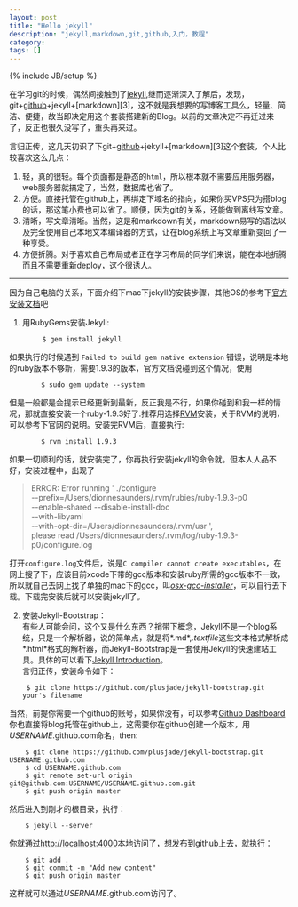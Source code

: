 ```yaml
---
layout: post
title: "Hello jekyll"
description: "jekyll,markdown,git,github,入门，教程"
category: 
tags: []
---
```

{% include JB/setup %}

在学习git的时候，偶然间接触到了[jekyll][1],继而逐渐深入了解后，发现，git+[github][2]+jekyll+[markdown][3]，这不就是我想要的写博客工具么，轻量、简洁、便捷，故当即决定用这个套装搭建新的Blog。以前的文章决定不再迁过来了，反正也很久没写了，重头再来过。  

言归正传，这几天初识了下git+[github][2]+jekyll+[markdown][3]这个套装，个人比较喜欢这么几点：
1. 轻，真的很轻。每个页面都是静态的`html`，所以根本就不需要应用服务器，web服务器就搞定了，当然，数据库也省了。
2. 方便。直接托管在github上，再绑定下域名的指向，如果你买VPS只为搭blog的话，那这笔小费也可以省了。顺便，因为git的关系，还能做到离线写文章。
3. 清晰，写文章清晰。当然，这是和markdown有关，markdown易写的语法以及完全使用自己本地文本编译器的方式，让在blog系统上写文章重新变回了一种享受。
4. 方便折腾。对于喜欢自己布局或者正在学习布局的同学们来说，能在本地折腾而且不需要重新deploy，这个很诱人。

---------  

因为自己电脑的关系，下面介绍下mac下jekyll的安装步骤，其他OS的参考下[官方安装文档][4]吧

1. 用RubyGems安装Jekyll:

			$ gem install jekyll
如果执行的时候遇到  `Failed to build gem native extension` 错误，说明是本地的ruby版本不够新，需要1.9.3的版本，官方文档说碰到这个情况，使用
			
			$ sudo gem update --system
但是一般都是会提示已经更新到最新，反正我是不行，如果你碰到和我一样的情况，那就直接安装一个ruby-1.9.3好了.推荐用选择[RVM][5]安装，关于RVM的说明，可以参考下官网的说明。安装完RVM后，直接执行:

			$ rvm install 1.9.3
如果一切顺利的话，就安装完了，你再执行安装jekyll的命令就。但本人人品不好，安装过程中，出现了  

>ERROR: Error running \' ./configure  
>--prefix=/Users/dionnesaunders/.rvm/rubies/ruby-1.9.3-p0  
>--enable-shared --disable-install-doc  
>--with-libyaml   
>--with-opt-dir=/Users/dionnesaunders/.rvm/usr \',  
>please read /Users/dionnesaunders/.rvm/log/ruby-1.9.3-p0/configure.log

打开`configure.log`文件后，说是`C compiler cannot create executables`，在网上搜了下，应该目前xcode下带的gcc版本和安装ruby所需的gcc版本不一致，所以就自己去网上找了单独的mac下的gcc，叫[*osx-gcc-installer*][6]，可以自行去下载。下载完安装后就可以安装jekyll了。

2. 安装Jekyll-Bootstrap：  
	 有些人可能会问，这个又是什么东西？捎带下概念，Jekyll不是一个blog系统，只是一个解析器，说的简单点，就是将*.md*,*.textfile*这些文本格式解析成*.html*格式的解析器，而Jekyll-Bootstrap是一套使用Jekyll的快速建站工具。具体的可以看下[Jekyll Introduction][7]。  
	 言归正传，安装命令如下：
	 
		$ git clone https://github.com/plusjade/jekyll-bootstrap.git  your's filename
当然，前提你需要一个github的账号，如果你没有，可以参考[Github Dashboard][8]
你也直接将blog托管在github上，这需要你在github创建一个版本，用*USERNAME*.github.com命名，then:
		
		$ git clone https://github.com/plusjade/jekyll-bootstrap.git USERNAME.github.com
		$ cd USERNAME.github.com
		$ git remote set-url origin git@github.com:USERNAME/USERNAME.github.com.git
		$ git push origin master

然后进入到刚才的根目录，执行：

		$ jekyll --server
你就通过<http://localhost:4000>本地访问了，想发布到github上去，就执行：
	
		$ git add .
		$ git commit -m "Add new content"
		$ git push origin master
这样就可以通过*USERNAME*.github.com访问了。

 

		

[1]: http://jekyllrb.com/ "jekyll官网"
[2]: 
[3]: 
[4]: a
[5]: https://rvm.io/ "rvm官网"
[6]: https://github.com/kennethreitz/osx-gcc-installer/downloads
[7]: http://jekyllbootstrap.com/lessons/jekyll-introduction.html "Jekyll的官网说明"
[8]: https://github.com/ "Github官网"